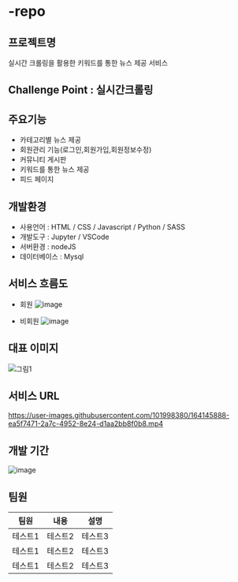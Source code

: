 # -repo

## 프로젝트명
실시간 크롤링을 활용한 키워드를 통한 뉴스 제공 서비스

## Challenge Point : 실시간크롤링

## 주요기능
- 카테고리별 뉴스 제공
- 회원관리 기능(로그인,회원가입,회원정보수정)
- 커뮤니티 게시판
- 키워드를 통한 뉴스 제공
- 피드 페이지

## 개발환경
- 사용언어 : HTML / CSS / Javascript / Python / SASS
- 개발도구 : Jupyter / VSCode
- 서버환경 : nodeJS
- 데이터베이스 : Mysql

## 서비스 흐름도
- 회원
![image](https://user-images.githubusercontent.com/101998380/164145157-29dd0607-2949-4409-acc8-711a0e2c0770.png)

- 비회원
![image](https://user-images.githubusercontent.com/101998380/164145193-12b5045c-75e0-4a8f-b40e-7883cc3dcff9.png)


## 대표 이미지
![그림1](https://user-images.githubusercontent.com/101968438/164144717-b2b148c0-92d5-43b5-9cd2-eef32445a024.png)

## 서비스 URL
https://user-images.githubusercontent.com/101998380/164145888-ea5f7471-2a7c-4952-8e24-d1aa2bb8f0b8.mp4



## 개발 기간
![image](https://user-images.githubusercontent.com/101998380/164144972-12f39efa-28bd-4f7c-a4d7-461360058a57.png)

## 팀원 
|팀원|내용|설명|
|------|---|---|
|테스트1|테스트2|테스트3|
|테스트1|테스트2|테스트3|
|테스트1|테스트2|테스트3|
